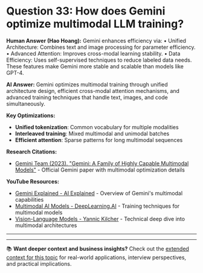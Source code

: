 # Question 33: How does Gemini optimize multimodal LLM training?

**Human Answer (Hao Hoang):**
Gemini enhances efficiency via:
• Unified Architecture: Combines text and image processing for parameter efficiency.
• Advanced Attention: Improves cross-modal learning stability.
• Data Efficiency: Uses self-supervised techniques to reduce labeled data needs.
These features make Gemini more stable and scalable than models like GPT-4.

**AI Answer:**
Gemini optimizes multimodal training through unified architecture design, efficient cross-modal attention mechanisms, and advanced training techniques that handle text, images, and code simultaneously.

**Key Optimizations:**
- **Unified tokenization**: Common vocabulary for multiple modalities
- **Interleaved training**: Mixed multimodal and unimodal batches
- **Efficient attention**: Sparse patterns for long multimodal sequences

**Research Citations:**
- [Gemini Team (2023). "Gemini: A Family of Highly Capable Multimodal Models"](https://arxiv.org/abs/2312.11805) - Official Gemini paper with multimodal optimization details

**YouTube Resources:**
- [Gemini Explained - AI Explained](https://www.youtube.com/watch?v=5GsBPILYmhk) - Overview of Gemini's multimodal capabilities
- [Multimodal AI Models - DeepLearning.AI](https://www.youtube.com/watch?v=jNiePXwNGfM) - Training techniques for multimodal models
- [Vision-Language Models - Yannic Kilcher](https://www.youtube.com/watch?v=zRb7s6_2XwQ) - Technical deep dive into multimodal architectures

---

---

📚 **Want deeper context and business insights?** Check out the [extended context for this topic](content/33_gemini_multimodal_optimization_context.md) for real-world applications, interview perspectives, and practical implications.